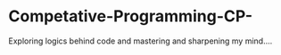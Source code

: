 # Competative-Programming-CP-
Exploring logics behind code and mastering and sharpening my mind....
